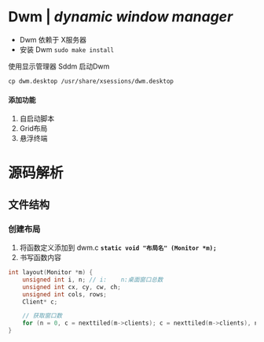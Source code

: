 # Dwm | *dynamic window manager*

- Dwm 依赖于 X服务器
- 安装 Dwm `sudo make install`

使用显示管理器 Sddm 启动Dwm

`cp dwm.desktop /usr/share/xsessions/dwm.desktop`

#### 添加功能
1. 自启动脚本
2. Grid布局
3. 悬浮终端

# 源码解析
## 文件结构

### 创建布局
1. 将函数定义添加到 dwm.c **`static void "布局名" (Monitor *m);`**
2. 书写函数内容
``` cpp
int layout(Monitor *m) {
	unsigned int i, n; // i:	n:桌面窗口总数
	unsigned int cx, cy, cw, ch;
	unsigned int cols, rows;
	Client* c;

	// 获取窗口数
	for (n = 0, c = nexttiled(m->clients); c = nexttiled(m->clients), n++);
}
```
